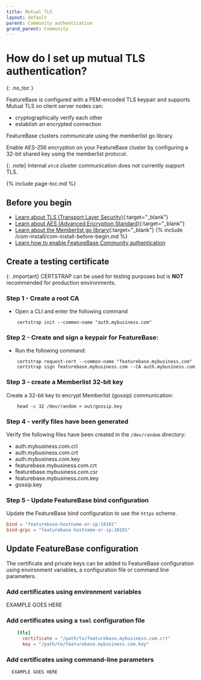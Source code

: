 ```yaml
---
title: Mutual TLS
layout: default
parent: Community authentication
grand_parent: Community
---
```


# How do I set up mutual TLS authentication?
{: .no_toc }

FeatureBase is configured with a PEM-encoded TLS keypair and supports Mutual TLS so client server nodes can:
* cryptographically verify each other
* establish an encrypted connection

FeatureBase clusters communicate using the memberlist go library.

Enable AES-256 encryption on your FeatureBase cluster by configuring a 32-bit shared key using the memberlist protocol.

{: .note}
Internal `etcd` cluster communication does not currently support TLS.

{% include page-toc.md %}

## Before you begin

* [Learn about TLS (Transport Layer Security)](https://en.wikipedia.org/wiki/Transport_Layer_Security){:target="_blank"}
* [Learn about AES (Advanced Encryption Standard)](https://en.wikipedia.org/wiki/Advanced_Encryption_Standard){:target="_blank"}
* [Learn about the Memberlist go library](https://pkg.go.dev/github.com/hashicorp/memberlist){:target="_blank"}
{% include /com-install/com-install-before-begin.md %}
* [Learn how to enable FeatureBase Community authentication](/docs/community/com-auth/com-auth-tls)

## Create a testing certificate

{: .important}
CERTSTRAP can be used for testing purposes but is **NOT** recommended for production environments.

<!--QUERY - What IS recommended for prod environments?? -->

### Step 1 - Create a root CA

* Open a CLI and enter the following command

```shell
    certstrap init --common-name "auth.mybusiness.com"
```

### Step 2 - Create and sign a keypair for FeatureBase:

<!-- QUERY -- is "mybusiness" required or is this a value the users can define?-->

* Run the following command:

```shell
    certstrap request-cert --common-name "featurebase.mybusiness.com"
    certstrap sign featurebase.mybusiness.com --CA auth.mybusiness.com
```

### Step 3 - create a Memberlist 32-bit key

Create a 32-bit key to encrypt Memberlist (gossip) communication:

```shell
    head -c 32 /dev/random > out/gossip.key
```

### Step 4 - verify files have been generated

Verify the following files have been created in the `/dev/random` directory:

* auth.mybusiness.com.crl
* auth.mybusiness.com.crt
* auth.mybusiness.com.key
* featurebase.mybusiness.com.crt
* featurebase.mybusiness.com.csr
* featurebase.mybusiness.com.key
* gossip.key

### Step 5 - Update FeatureBase bind configuration

Update the FeatureBase bind configuration to use the `https` scheme.


```toml
bind = "featurebase-hostname-or-ip:10101"
bind-grpc = "featurebase-hostname-or-ip:10101"
```

## Update FeatureBase configuration

The certificate and private keys can be added to FeatureBase configuration using environment variables, a configuration file or command line parameters.

### Add certificates using environment variables

EXAMPLE GOES HERE

### Add certificates using a `toml` configuration file

```toml
    [tls]
      certificate = "/path/to/featurebase.mybusiness.com.crt"
      key = "/path/to/featurebase.mybusiness.com.key"
```

### Add certificates using command-line parameters

```
  EXAMPLE GOES HERE
```
